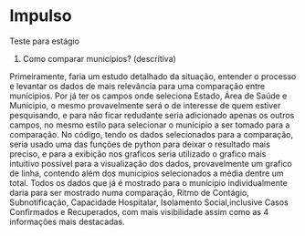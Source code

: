 # Impulso
Teste para estágio

1. Como comparar municípios? (descritiva)

  Primeiramente, faria um estudo detalhado da situação, entender o processo e levantar os dados de mais relevância para uma comparação entre munícipios.
  Por já ter os campos onde seleciona Estado, Área de Saúde e Munícipio, o mesmo provavelmente será o de interesse de quem estiver pesquisando, e para não ficar redudante seria adicionado apenas os outros campos, no mesmo estilo para selecionar o munícipio a ser tomado para a comparação.
  No código, tendo os dados selecionados para a comparação, seria usado uma das funções de python para deixar o resultado mais preciso, e para a exibição nos graficos seria utilizado o grafico mais intuitivo possível para a visualização dos dados, provavelmente um grafico de linha, contendo além dos municipios selecionados a média dentre um total.
  Todos os dados que já é mostrado para o munícipio individualmente daria para ser mostrado numa comparação, Ritmo de Contágio, Subnotificação, Capacidade Hospitalar, Isolamento Social,inclusive Casos Confirmados e Recuperados, com mais visibilidade assim como as 4 informações mais destacadas.
  
